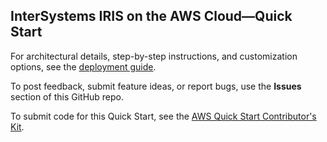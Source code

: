 ## InterSystems IRIS on the AWS Cloud—Quick Start

For architectural details, step-by-step instructions, and customization options, see the [deployment guide](https://aws-quickstart.github.io/quickstart-intersystems-iris/).

To post feedback, submit feature ideas, or report bugs, use the **Issues** section of this GitHub repo.

To submit code for this Quick Start, see the [AWS Quick Start Contributor's Kit](https://aws-quickstart.github.io/).